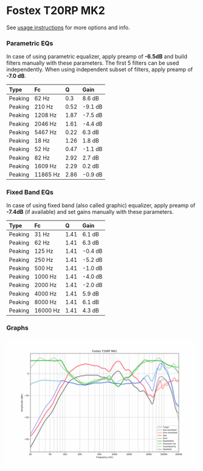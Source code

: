 # Fostex T20RP MK2
See [usage instructions](https://github.com/jaakkopasanen/AutoEq#usage) for more options and info.

### Parametric EQs
In case of using parametric equalizer, apply preamp of **-6.5dB** and build filters manually
with these parameters. The first 5 filters can be used independently.
When using independent subset of filters, apply preamp of **-7.0 dB**.

| Type    | Fc       |    Q | Gain    |
|:--------|:---------|:-----|:--------|
| Peaking | 62 Hz    | 0.3  | 8.6 dB  |
| Peaking | 210 Hz   | 0.52 | -9.1 dB |
| Peaking | 1208 Hz  | 1.87 | -7.5 dB |
| Peaking | 2046 Hz  | 1.61 | -4.4 dB |
| Peaking | 5467 Hz  | 0.22 | 6.3 dB  |
| Peaking | 18 Hz    | 1.26 | 1.8 dB  |
| Peaking | 52 Hz    | 0.47 | -1.1 dB |
| Peaking | 82 Hz    | 2.92 | 2.7 dB  |
| Peaking | 1609 Hz  | 2.29 | 0.2 dB  |
| Peaking | 11865 Hz | 2.86 | -0.9 dB |

### Fixed Band EQs
In case of using fixed band (also called graphic) equalizer, apply preamp of **-7.4dB**
(if available) and set gains manually with these parameters.

| Type    | Fc       |    Q | Gain    |
|:--------|:---------|:-----|:--------|
| Peaking | 31 Hz    | 1.41 | 6.1 dB  |
| Peaking | 62 Hz    | 1.41 | 6.3 dB  |
| Peaking | 125 Hz   | 1.41 | -0.4 dB |
| Peaking | 250 Hz   | 1.41 | -5.2 dB |
| Peaking | 500 Hz   | 1.41 | -1.0 dB |
| Peaking | 1000 Hz  | 1.41 | -4.0 dB |
| Peaking | 2000 Hz  | 1.41 | -2.0 dB |
| Peaking | 4000 Hz  | 1.41 | 5.9 dB  |
| Peaking | 8000 Hz  | 1.41 | 6.1 dB  |
| Peaking | 16000 Hz | 1.41 | 4.3 dB  |

### Graphs
![](./Fostex%20T20RP%20MK2.png)